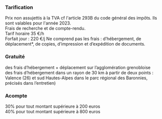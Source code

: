### Tarification
Prix non assujettis à la TVA cf l'article 293B du code général des impôts. Ils sont valables pour l'année 2023.  
Frais de recherche et de compte-rendu.  
Tarif horaire 35 €/h  
Forfait jour : 220 €/j 
Ne comprend pas les frais : d’hébergement, de déplacement*, de copies, d’impression et d’expédition de documents.  

### Gratuité
des frais d’hébergement + déplacement sur l’agglomération grenobloise  
des frais d’hébergement dans un rayon de 30 km à partir de deux points : Valence (26) et sud Hautes-Alpes dans le parc régional des Baronnies, précisés dans l’entretien)  

### Acompte
30% pour tout montant supérieure à 200 euros  
40% pour tout montant supérieure à 800 euros  
